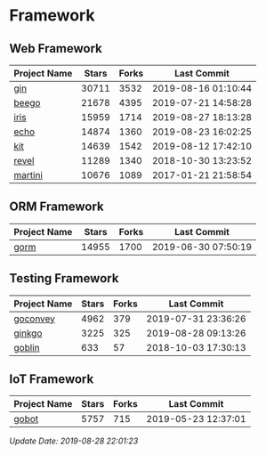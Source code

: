 # Framework

## Web Framework

| Project Name | Stars | Forks | Last Commit |
| ------------ | ----- | ----- | ----------- |
| [gin](https://github.com/gin-gonic/gin) | 30711 | 3532 | 2019-08-16 01:10:44 |
| [beego](https://github.com/astaxie/beego) | 21678 | 4395 | 2019-07-21 14:58:28 |
| [iris](https://github.com/kataras/iris) | 15959 | 1714 | 2019-08-27 18:13:28 |
| [echo](https://github.com/labstack/echo) | 14874 | 1360 | 2019-08-23 16:02:25 |
| [kit](https://github.com/go-kit/kit) | 14639 | 1542 | 2019-08-12 17:42:10 |
| [revel](https://github.com/revel/revel) | 11289 | 1340 | 2018-10-30 13:23:52 |
| [martini](https://github.com/go-martini/martini) | 10676 | 1089 | 2017-01-21 21:58:54 |

## ORM Framework

| Project Name | Stars | Forks | Last Commit |
| ------------ | ----- | ----- | ----------- |
| [gorm](https://github.com/jinzhu/gorm) | 14955 | 1700 | 2019-06-30 07:50:19 |

## Testing Framework

| Project Name | Stars | Forks | Last Commit |
| ------------ | ----- | ----- | ----------- |
| [goconvey](https://github.com/smartystreets/goconvey) | 4962 | 379 | 2019-07-31 23:36:26 |
| [ginkgo](https://github.com/onsi/ginkgo) | 3225 | 325 | 2019-08-28 09:13:26 |
| [goblin](https://github.com/franela/goblin) | 633 | 57 | 2018-10-03 17:30:13 |

## IoT Framework

| Project Name | Stars | Forks | Last Commit |
| ------------ | ----- | ----- | ----------- |
| [gobot](https://github.com/hybridgroup/gobot) | 5757 | 715 | 2019-05-23 12:37:01 |

*Update Date: 2019-08-28 22:01:23*